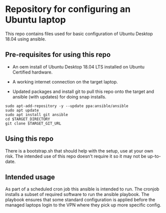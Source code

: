 # Repository for configuring an Ubuntu laptop

This repo contains files used for basic configuration of Ubuntu Desktop 18.04 using ansible.

## Pre-requisites for using this repo

* An oem install of Ubuntu Desktop 18.04 LTS installed on Ubuntu Certified hardware.

* A working internet connection on the target laptop.

* Updated packages and install git to pull this repo onto the target and ansible (with updates) for doing snap installs.

```
sudo apt-add-repository -y --update ppa:ansible/ansible
sudo apt update
sudo apt install git ansible
cd $TARGET_DIRECTORY
git clone $TARGET_GIT_URL
```

## Using this repo

There is a bootstrap.sh that should help with the setup, use at your own risk. The intended use of this repo doesn't require it so it may not be up-to-date.

## Intended usage

As part of a scheduled cron job this ansible is intended to run. The cronjob installs a subset of required software to run the ansible playbook. The playbook ensures that some standard configuration is applied before the managed laptops login to the VPN where they pick up more specific config.
